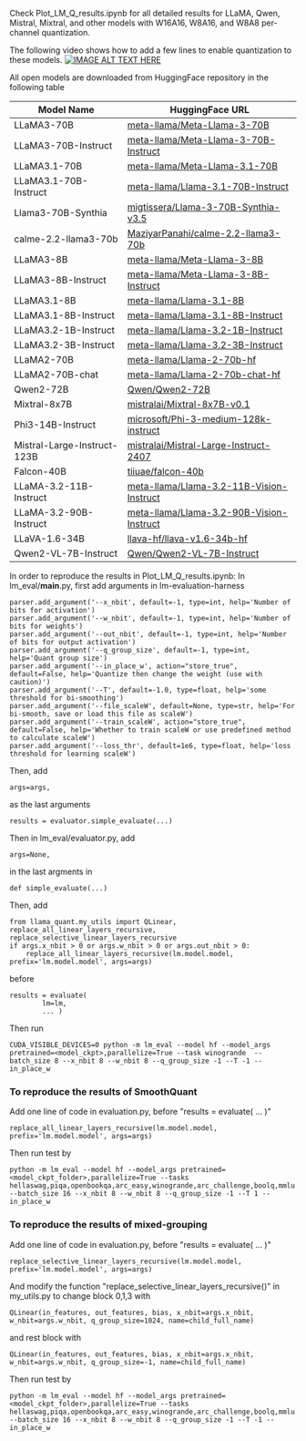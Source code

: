 Check Plot_LM_Q_results.ipynb for all detailed results for LLaMA, Qwen, Mistral, Mixtral, and other models with W16A16, W8A16, and W8A8 per-channel quantization.

The following video shows how to add a few lines to enable quantization to these models.
[![IMAGE ALT TEXT HERE](https://img.youtube.com/vi/x4YgRd8fmCU/0.jpg)](https://www.youtube.com/watch?v=x4YgRd8fmCU)



All open models are downloaded from HuggingFace repository in the following table

| Model Name                       | HuggingFace URL                                                     |
|----------------------------------|---------------------------------------------------------------------|
| LLaMA3-70B                      | [meta-llama/Meta-Llama-3-70B](https://huggingface.co/meta-llama/Meta-Llama-3-70B)       |
| LLaMA3-70B-Instruct             | [meta-llama/Meta-Llama-3-70B-Instruct](https://huggingface.co/meta-llama/Meta-Llama-3-70B-Instruct) |
| LLaMA3.1-70B                    | [meta-llama/Meta-Llama-3.1-70B](https://huggingface.co/meta-llama/Meta-Llama-3.1-70B)     |
| LLaMA3.1-70B-Instruct           | [meta-llama/Llama-3.1-70B-Instruct](https://huggingface.co/meta-llama/Llama-3.1-70B-Instruct)  |
| Llama3-70B-Synthia              | [migtissera/Llama-3-70B-Synthia-v3.5](https://huggingface.co/migtissera/Llama-3-70B-Synthia-v3.5) |
| calme-2.2-llama3-70b            | [MaziyarPanahi/calme-2.2-llama3-70b](https://huggingface.co/MaziyarPanahi/calme-2.2-llama3-70b) |
| LLaMA3-8B                       | [meta-llama/Meta-Llama-3-8B](https://huggingface.co/meta-llama/Meta-Llama-3-8B)        |
| LLaMA3-8B-Instruct              | [meta-llama/Meta-Llama-3-8B-Instruct](https://huggingface.co/meta-llama/Meta-Llama-3-8B-Instruct) |
| LLaMA3.1-8B                     | [meta-llama/Llama-3.1-8B](https://huggingface.co/meta-llama/Llama-3.1-8B)           |
| LLaMA3.1-8B-Instruct            | [meta-llama/Llama-3.1-8B-Instruct](https://huggingface.co/meta-llama/Llama-3.1-8B-Instruct)  |
| LLaMA3.2-1B-Instruct            | [meta-llama/Llama-3.2-1B-Instruct](https://huggingface.co/meta-llama/Llama-3.2-1B-Instruct)  |
| LLaMA3.2-3B-Instruct            | [meta-llama/Llama-3.2-3B-Instruct](https://huggingface.co/meta-llama/Llama-3.2-3B-Instruct)  |
| LLaMA2-70B                      | [meta-llama/Llama-2-70b-hf](https://huggingface.co/meta-llama/Llama-2-70b-hf)         |
| LLaMA2-70B-chat                 | [meta-llama/Llama-2-70b-chat-hf](https://huggingface.co/meta-llama/Llama-2-70b-chat-hf)    |
| Qwen2-72B                       | [Qwen/Qwen2-72B](https://huggingface.co/Qwen/Qwen2-72B)                     |
| Mixtral-8x7B                    | [mistralai/Mixtral-8x7B-v0.1](https://huggingface.co/mistralai/Mixtral-8x7B-v0.1)       |
| Phi3-14B-Instruct               | [microsoft/Phi-3-medium-128k-instruct](https://huggingface.co/microsoft/Phi-3-medium-128k-instruct) |
| Mistral-Large-Instruct-123B     | [mistralai/Mistral-Large-Instruct-2407](https://huggingface.co/mistralai/Mistral-Large-Instruct-2407) |
| Falcon-40B                      | [tiiuae/falcon-40b](https://huggingface.co/tiiuae/falcon-40b)                  |
| LLaMA-3.2-11B-Instruct          | [meta-llama/Llama-3.2-11B-Vision-Instruct](https://huggingface.co/meta-llama/Llama-3.2-11B-Vision-Instruct) |
| LLaMA-3.2-90B-Instruct          | [meta-llama/Llama-3.2-90B-Vision-Instruct](https://huggingface.co/meta-llama/Llama-3.2-90B-Vision-Instruct) |
| LLaVA-1.6-34B                   | [llava-hf/llava-v1.6-34b-hf](https://huggingface.co/llava-hf/llava-v1.6-34b-hf)        |
| Qwen2-VL-7B-Instruct            | [Qwen/Qwen2-VL-7B-Instruct](https://huggingface.co/Qwen/Qwen2-VL-7B-Instruct)          |



In order to reproduce the results in Plot_LM_Q_results.ipynb:
In lm_eval/__main__.py, first add arguments in lm-evaluation-harness
```
parser.add_argument('--x_nbit', default=-1, type=int, help='Number of bits for activation')
parser.add_argument('--w_nbit', default=-1, type=int, help='Number of bits for weights')
parser.add_argument('--out_nbit', default=-1, type=int, help='Number of bits for output activation')
parser.add_argument('--q_group_size', default=-1, type=int, help='Quant group size')
parser.add_argument('--in_place_w', action="store_true", default=False, help='Quantize then change the weight (use with caution)')
parser.add_argument('--T', default=-1.0, type=float, help='some threshold for bi-smoothing')
parser.add_argument('--file_scaleW', default=None, type=str, help='For bi-smooth, save or load this file as scaleW')
parser.add_argument('--train_scaleW', action="store_true", default=False, help='Whether to train scaleW or use predefined method to calculate scaleW')
parser.add_argument('--loss_thr', default=1e6, type=float, help='loss threshold for learning scaleW')
```
Then, add
```
args=args,
```
as the last arguments 
```
results = evaluator.simple_evaluate(...)
```
Then in lm_eval/evaluator.py, add 
```
args=None,
```
in the last argments in
```
def simple_evaluate(...)
```
Then, add
```
from llama_quant.my_utils import QLinear, replace_all_linear_layers_recursive, replace_selective_linear_layers_recursive
if args.x_nbit > 0 or args.w_nbit > 0 or args.out_nbit > 0:  
    replace_all_linear_layers_recursive(lm.model.model, prefix='lm.model.model', args=args)
```
before 
```
results = evaluate(
        lm=lm,
        ... )
```
Then run
```
CUDA_VISIBLE_DEVICES=0 python -m lm_eval --model hf --model_args pretrained=<model_ckpt>,parallelize=True --task winogrande  --batch_size 8 --x_nbit 8 --w_nbit 8 --q_group_size -1 --T -1 --in_place_w
```

### To reproduce the results of SmoothQuant

Add one line of code in evaluation.py, before "results = evaluate( ... )"
```
replace_all_linear_layers_recursive(lm.model.model, prefix='lm.model.model', args=args)
```
Then run test by 
```
python -m lm_eval --model hf --model_args pretrained=<model_ckpt_folder>,parallelize=True --tasks hellaswag,piqa,openbookqa,arc_easy,winogrande,arc_challenge,boolq,mmlu  --batch_size 16 --x_nbit 8 --w_nbit 8 --q_group_size -1 --T 1 --in_place_w
```

### To reproduce the results of mixed-grouping
Add one line of code in evaluation.py, before "results = evaluate( ... )"
```
replace_selective_linear_layers_recursive(lm.model.model, prefix='lm.model.model', args=args)
```
And modify the function "replace_selective_linear_layers_recursive()" in my_utils.py to change block 0,1,3 with 
```
QLinear(in_features, out_features, bias, x_nbit=args.x_nbit, w_nbit=args.w_nbit, q_group_size=1024, name=child_full_name)
```
and rest block with
```
QLinear(in_features, out_features, bias, x_nbit=args.x_nbit, w_nbit=args.w_nbit, q_group_size=-1, name=child_full_name)
```
Then run test by 
```
python -m lm_eval --model hf --model_args pretrained=<model_ckpt_folder>,parallelize=True --tasks hellaswag,piqa,openbookqa,arc_easy,winogrande,arc_challenge,boolq,mmlu  --batch_size 16 --x_nbit 8 --w_nbit 8 --q_group_size -1 --T -1 --in_place_w
```
